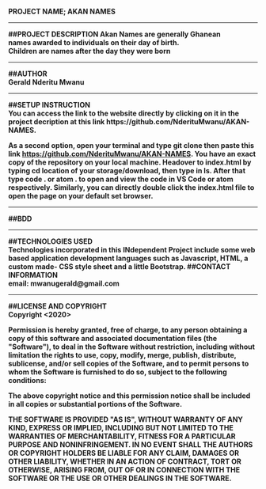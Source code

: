<b>PROJECT NAME; AKAN NAMES<b><br>
<hr>
##PROJECT DESCRIPTION
Akan Names are generally Ghanean<br>
names awarded to individuals on their day of birth.<br>
Children are names after the day they were born
<hr>
##AUTHOR<br>
Gerald Nderitu Mwanu<br>
<hr>
##SETUP INSTRUCTION<br>
You can access the link to the website directly by clicking on it in the project decription at this link https://github.com/NderituMwanu/AKAN-NAMES.

As a second option, open your terminal and type git clone then paste this link https://github.com/NderituMwanu/AKAN-NAMES. 
You have an exact copy of the repository on your local machine. Headover to index.html by typing cd <b>location of your storage/download<b>, then type in ls. After that type code . or atom . to open and view the code in VS Code or atom respectively. Similarly, you can directly double click the index.html file to open the page on your default set browser.<br>
<hr>
##BDD<br><hr>
##TECHNOLOGIES USED<br>
Technologies incorporated in this INdependent Project include some web based application development languages such as Javascript, HTML, a custom made- CSS style sheet and a little Bootstrap.
##CONTACT INFORMATION<br>
email: mwanugerald@gmail.com<br><hr>
##LICENSE AND COPYRIGHT<br>
Copyright <2020> <GERALD NDERITU MWANU>

Permission is hereby granted, free of charge, to any person obtaining a copy of this software and associated documentation files (the "Software"), to deal in the Software without restriction, including without limitation the rights to use, copy, modify, merge, publish, distribute, sublicense, and/or sell copies of the Software, and to permit persons to whom the Software is furnished to do so, subject to the following conditions:

The above copyright notice and this permission notice shall be included in all copies or substantial portions of the Software.

THE SOFTWARE IS PROVIDED "AS IS", WITHOUT WARRANTY OF ANY KIND, EXPRESS OR IMPLIED, INCLUDING BUT NOT LIMITED TO THE WARRANTIES OF MERCHANTABILITY, FITNESS FOR A PARTICULAR PURPOSE AND NONINFRINGEMENT. IN NO EVENT SHALL THE AUTHORS OR COPYRIGHT HOLDERS BE LIABLE FOR ANY CLAIM, DAMAGES OR OTHER LIABILITY, WHETHER IN AN ACTION OF CONTRACT, TORT OR OTHERWISE, ARISING FROM, OUT OF OR IN CONNECTION WITH THE SOFTWARE OR THE USE OR OTHER DEALINGS IN THE SOFTWARE.



